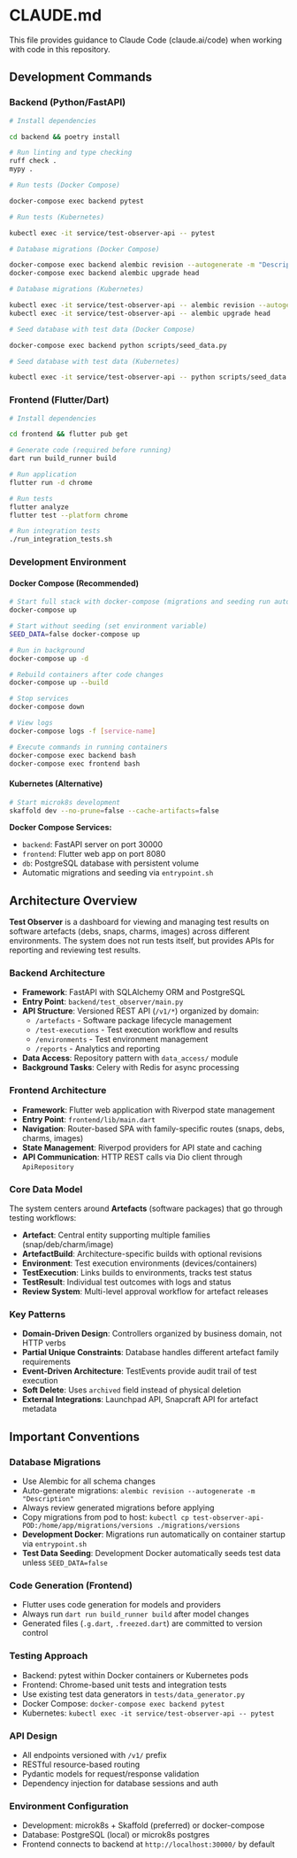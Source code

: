# CLAUDE.md

This file provides guidance to Claude Code (claude.ai/code) when working with code in this repository.

## Development Commands

### Backend (Python/FastAPI)

```bash
# Install dependencies

cd backend && poetry install

# Run linting and type checking
ruff check .
mypy .

# Run tests (Docker Compose)

docker-compose exec backend pytest

# Run tests (Kubernetes)

kubectl exec -it service/test-observer-api -- pytest

# Database migrations (Docker Compose)

docker-compose exec backend alembic revision --autogenerate -m "Description"
docker-compose exec backend alembic upgrade head

# Database migrations (Kubernetes)

kubectl exec -it service/test-observer-api -- alembic revision --autogenerate -m "Description"
kubectl exec -it service/test-observer-api -- alembic upgrade head

# Seed database with test data (Docker Compose)

docker-compose exec backend python scripts/seed_data.py

# Seed database with test data (Kubernetes)

kubectl exec -it service/test-observer-api -- python scripts/seed_data.py
```

### Frontend (Flutter/Dart)

```bash
# Install dependencies

cd frontend && flutter pub get

# Generate code (required before running)
dart run build_runner build

# Run application
flutter run -d chrome

# Run tests
flutter analyze
flutter test --platform chrome

# Run integration tests
./run_integration_tests.sh
```

### Development Environment

#### Docker Compose (Recommended)

```bash
# Start full stack with docker-compose (migrations and seeding run automatically)
docker-compose up

# Start without seeding (set environment variable)
SEED_DATA=false docker-compose up

# Run in background
docker-compose up -d

# Rebuild containers after code changes
docker-compose up --build

# Stop services
docker-compose down

# View logs
docker-compose logs -f [service-name]

# Execute commands in running containers
docker-compose exec backend bash
docker-compose exec frontend bash
```

#### Kubernetes (Alternative)

```bash
# Start microk8s development
skaffold dev --no-prune=false --cache-artifacts=false
```

**Docker Compose Services:**

- `backend`: FastAPI server on port 30000
- `frontend`: Flutter web app on port 8080  
- `db`: PostgreSQL database with persistent volume
- Automatic migrations and seeding via `entrypoint.sh`

## Architecture Overview

**Test Observer** is a dashboard for viewing and managing test results on software artefacts (debs, snaps, charms, images) across different environments. The system does not run tests itself, but provides APIs for reporting and reviewing test results.

### Backend Architecture

- **Framework**: FastAPI with SQLAlchemy ORM and PostgreSQL
- **Entry Point**: `backend/test_observer/main.py`
- **API Structure**: Versioned REST API (`/v1/*`) organized by domain:
  - `/artefacts` - Software package lifecycle management
  - `/test-executions` - Test execution workflow and results
  - `/environments` - Test environment management
  - `/reports` - Analytics and reporting
- **Data Access**: Repository pattern with `data_access/` module
- **Background Tasks**: Celery with Redis for async processing

### Frontend Architecture

- **Framework**: Flutter web application with Riverpod state management
- **Entry Point**: `frontend/lib/main.dart`
- **Navigation**: Router-based SPA with family-specific routes (snaps, debs, charms, images)
- **State Management**: Riverpod providers for API state and caching
- **API Communication**: HTTP REST calls via Dio client through `ApiRepository`

### Core Data Model

The system centers around **Artefacts** (software packages) that go through testing workflows:

- **Artefact**: Central entity supporting multiple families (snap/deb/charm/image)
- **ArtefactBuild**: Architecture-specific builds with optional revisions
- **Environment**: Test execution environments (devices/containers)
- **TestExecution**: Links builds to environments, tracks test status
- **TestResult**: Individual test outcomes with logs and status
- **Review System**: Multi-level approval workflow for artefact releases

### Key Patterns

- **Domain-Driven Design**: Controllers organized by business domain, not HTTP verbs
- **Partial Unique Constraints**: Database handles different artefact family requirements
- **Event-Driven Architecture**: TestEvents provide audit trail of test execution
- **Soft Delete**: Uses `archived` field instead of physical deletion
- **External Integrations**: Launchpad API, Snapcraft API for artefact metadata

## Important Conventions

### Database Migrations

- Use Alembic for all schema changes
- Auto-generate migrations: `alembic revision --autogenerate -m "Description"`
- Always review generated migrations before applying
- Copy migrations from pod to host: `kubectl cp test-observer-api-POD:/home/app/migrations/versions ./migrations/versions`
- **Development Docker**: Migrations run automatically on container startup via `entrypoint.sh`
- **Test Data Seeding**: Development Docker automatically seeds test data unless `SEED_DATA=false`

### Code Generation (Frontend)

- Flutter uses code generation for models and providers
- Always run `dart run build_runner build` after model changes
- Generated files (`.g.dart`, `.freezed.dart`) are committed to version control

### Testing Approach

- Backend: pytest within Docker containers or Kubernetes pods
- Frontend: Chrome-based unit tests and integration tests
- Use existing test data generators in `tests/data_generator.py`
- Docker Compose: `docker-compose exec backend pytest`
- Kubernetes: `kubectl exec -it service/test-observer-api -- pytest`

### API Design

- All endpoints versioned with `/v1/` prefix
- RESTful resource-based routing
- Pydantic models for request/response validation
- Dependency injection for database sessions and auth

### Environment Configuration

- Development: microk8s + Skaffold (preferred) or docker-compose
- Database: PostgreSQL (local) or microk8s postgres
- Frontend connects to backend at `http://localhost:30000/` by default